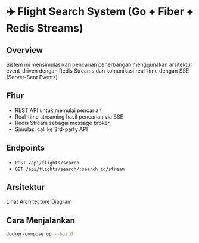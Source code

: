 # ✈️ Flight Search System (Go + Fiber + Redis Streams)

## Overview
Sistem ini mensimulasikan pencarian penerbangan menggunakan arsitektur event-driven dengan Redis Streams dan komunikasi real-time dengan SSE (Server-Sent Events).

## Fitur
- REST API untuk memulai pencarian
- Real-time streaming hasil pencarian via SSE
- Redis Stream sebagai message broker
- Simulasi call ke 3rd-party API

## Endpoints
- `POST /api/flights/search`
- `GET /api/flights/search/:search_id/stream`

## Arsitektur
Lihat [Architecture Diagram](./docs/architecture.png)

## Cara Menjalankan
```bash
docker-compose up --build
